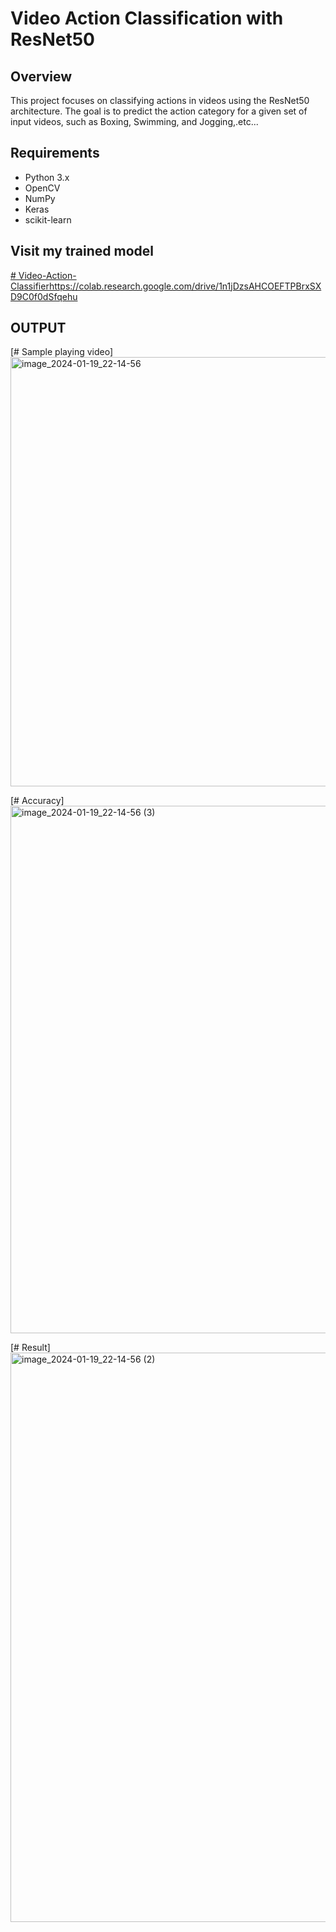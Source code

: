 # Video Action Classification with ResNet50

## Overview
This project focuses on classifying actions in videos using the ResNet50 architecture. The goal is to predict the action category for a given set of input videos, such as Boxing, Swimming, and Jogging,.etc...

## Requirements
- Python 3.x
- OpenCV
- NumPy
- Keras
- scikit-learn

## Visit my trained model
[# Video-Action-Classifier](https://colab.research.google.com/drive/1n1jDzsAHCOEFTPBrxSXD9C0f0dSfqehu)https://colab.research.google.com/drive/1n1jDzsAHCOEFTPBrxSXD9C0f0dSfqehu

## OUTPUT
[# Sample playing video]
<img width="687" alt="image_2024-01-19_22-14-56" src="https://github.com/srikanth-rl/Video-Action-Classifier/assets/98140086/cc1c4f2c-bfec-45a2-957b-715bdc07e898">

[# Accuracy]
<img width="844" alt="image_2024-01-19_22-14-56 (3)" src="https://github.com/srikanth-rl/Video-Action-Classifier/assets/98140086/033f9c62-ff36-440c-bf4b-074bb3422ed0">

[# Result]
<img width="911" alt="image_2024-01-19_22-14-56 (2)" src="https://github.com/srikanth-rl/Video-Action-Classifier/assets/98140086/2d4f92ab-511b-4ea2-845a-4a6389dd4858">
